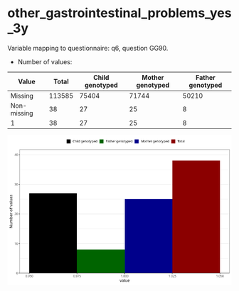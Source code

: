 # other_gastrointestinal_problems_yes_3y
Variable mapping to questionnaire: q6, question GG90.
- Number of values:

| Value | Total | Child genotyped | Mother genotyped | Father genotyped |
| ----- | ----- | --------------- | ---------------- | ---------------- |
| Missing | 113585 | 75404 | 71744 | 50210 |
| Non-missing | 38 | 27 | 25 | 8 |
| 1 | 38 | 27 | 25 | 8 |



![](other_gastrointestinal_problems_yes_3y_n.png)



